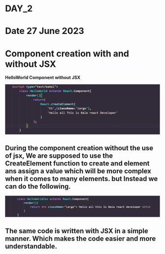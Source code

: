 # DAY_2
# Date 27 June 2023 

# Component creation with and without JSX

**HelloWorld Component without JSX**

![Alt text](image.png)
## During the component creation without the use of jsx, We are supposed to use the CreateElement function to create and element ans assign a value which will be more complex when it comes to many elements. but Instead we can do the following. 

![Alt text](image-1.png)
## The same code is written with JSX in a simple manner. Which makes the code easier and more understandable. 